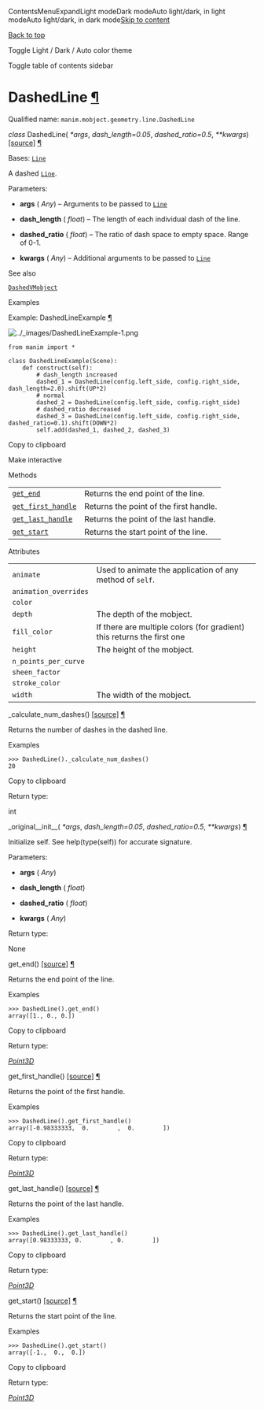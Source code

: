 ContentsMenuExpandLight modeDark modeAuto light/dark, in light modeAuto light/dark, in dark mode[Skip to content](https://docs.manim.community/en/stable/reference/manim.mobject.geometry.line.DashedLine.html#furo-main-content)

[Back to top](https://docs.manim.community/en/stable/reference/manim.mobject.geometry.line.DashedLine.html#)

Toggle Light / Dark / Auto color theme

Toggle table of contents sidebar

# DashedLine [¶](https://docs.manim.community/en/stable/reference/manim.mobject.geometry.line.DashedLine.html\#dashedline "Link to this heading")

Qualified name: `manim.mobject.geometry.line.DashedLine`

_class_ DashedLine( _\*args_, _dash\_length=0.05_, _dashed\_ratio=0.5_, _\*\*kwargs_) [\[source\]](https://docs.manim.community/en/stable/_modules/manim/mobject/geometry/line.html#DashedLine) [¶](https://docs.manim.community/en/stable/reference/manim.mobject.geometry.line.DashedLine.html#manim.mobject.geometry.line.DashedLine "Link to this definition")

Bases: [`Line`](https://docs.manim.community/en/stable/reference/manim.mobject.geometry.line.Line.html#manim.mobject.geometry.line.Line "manim.mobject.geometry.line.Line")

A dashed [`Line`](https://docs.manim.community/en/stable/reference/manim.mobject.geometry.line.Line.html#manim.mobject.geometry.line.Line "manim.mobject.geometry.line.Line").

Parameters:

- **args** ( _Any_) – Arguments to be passed to [`Line`](https://docs.manim.community/en/stable/reference/manim.mobject.geometry.line.Line.html#manim.mobject.geometry.line.Line "manim.mobject.geometry.line.Line")

- **dash\_length** ( _float_) – The length of each individual dash of the line.

- **dashed\_ratio** ( _float_) – The ratio of dash space to empty space. Range of 0-1.

- **kwargs** ( _Any_) – Additional arguments to be passed to [`Line`](https://docs.manim.community/en/stable/reference/manim.mobject.geometry.line.Line.html#manim.mobject.geometry.line.Line "manim.mobject.geometry.line.Line")


See also

[`DashedVMobject`](https://docs.manim.community/en/stable/reference/manim.mobject.types.vectorized_mobject.DashedVMobject.html#manim.mobject.types.vectorized_mobject.DashedVMobject "manim.mobject.types.vectorized_mobject.DashedVMobject")

Examples

Example: DashedLineExample [¶](https://docs.manim.community/en/stable/reference/manim.mobject.geometry.line.DashedLine.html#dashedlineexample)

![../_images/DashedLineExample-1.png](https://docs.manim.community/en/stable/_images/DashedLineExample-1.png)

```
from manim import *

class DashedLineExample(Scene):
    def construct(self):
        # dash_length increased
        dashed_1 = DashedLine(config.left_side, config.right_side, dash_length=2.0).shift(UP*2)
        # normal
        dashed_2 = DashedLine(config.left_side, config.right_side)
        # dashed_ratio decreased
        dashed_3 = DashedLine(config.left_side, config.right_side, dashed_ratio=0.1).shift(DOWN*2)
        self.add(dashed_1, dashed_2, dashed_3)

```

Copy to clipboard

Make interactive

Methods

|     |     |
| --- | --- |
| [`get_end`](https://docs.manim.community/en/stable/reference/manim.mobject.geometry.line.DashedLine.html#manim.mobject.geometry.line.DashedLine.get_end "manim.mobject.geometry.line.DashedLine.get_end") | Returns the end point of the line. |
| [`get_first_handle`](https://docs.manim.community/en/stable/reference/manim.mobject.geometry.line.DashedLine.html#manim.mobject.geometry.line.DashedLine.get_first_handle "manim.mobject.geometry.line.DashedLine.get_first_handle") | Returns the point of the first handle. |
| [`get_last_handle`](https://docs.manim.community/en/stable/reference/manim.mobject.geometry.line.DashedLine.html#manim.mobject.geometry.line.DashedLine.get_last_handle "manim.mobject.geometry.line.DashedLine.get_last_handle") | Returns the point of the last handle. |
| [`get_start`](https://docs.manim.community/en/stable/reference/manim.mobject.geometry.line.DashedLine.html#manim.mobject.geometry.line.DashedLine.get_start "manim.mobject.geometry.line.DashedLine.get_start") | Returns the start point of the line. |

Attributes

|     |     |
| --- | --- |
| `animate` | Used to animate the application of any method of `self`. |
| `animation_overrides` |  |
| `color` |  |
| `depth` | The depth of the mobject. |
| `fill_color` | If there are multiple colors (for gradient) this returns the first one |
| `height` | The height of the mobject. |
| `n_points_per_curve` |  |
| `sheen_factor` |  |
| `stroke_color` |  |
| `width` | The width of the mobject. |

\_calculate\_num\_dashes() [\[source\]](https://docs.manim.community/en/stable/_modules/manim/mobject/geometry/line.html#DashedLine._calculate_num_dashes) [¶](https://docs.manim.community/en/stable/reference/manim.mobject.geometry.line.DashedLine.html#manim.mobject.geometry.line.DashedLine._calculate_num_dashes "Link to this definition")

Returns the number of dashes in the dashed line.

Examples

```
>>> DashedLine()._calculate_num_dashes()
20

```

Copy to clipboard

Return type:

int

\_original\_\_init\_\_( _\*args_, _dash\_length=0.05_, _dashed\_ratio=0.5_, _\*\*kwargs_) [¶](https://docs.manim.community/en/stable/reference/manim.mobject.geometry.line.DashedLine.html#manim.mobject.geometry.line.DashedLine._original__init__ "Link to this definition")

Initialize self. See help(type(self)) for accurate signature.

Parameters:

- **args** ( _Any_)

- **dash\_length** ( _float_)

- **dashed\_ratio** ( _float_)

- **kwargs** ( _Any_)


Return type:

None

get\_end() [\[source\]](https://docs.manim.community/en/stable/_modules/manim/mobject/geometry/line.html#DashedLine.get_end) [¶](https://docs.manim.community/en/stable/reference/manim.mobject.geometry.line.DashedLine.html#manim.mobject.geometry.line.DashedLine.get_end "Link to this definition")

Returns the end point of the line.

Examples

```
>>> DashedLine().get_end()
array([1., 0., 0.])

```

Copy to clipboard

Return type:

[_Point3D_](https://docs.manim.community/en/stable/reference/manim.typing.html#manim.typing.Point3D "manim.typing.Point3D")

get\_first\_handle() [\[source\]](https://docs.manim.community/en/stable/_modules/manim/mobject/geometry/line.html#DashedLine.get_first_handle) [¶](https://docs.manim.community/en/stable/reference/manim.mobject.geometry.line.DashedLine.html#manim.mobject.geometry.line.DashedLine.get_first_handle "Link to this definition")

Returns the point of the first handle.

Examples

```
>>> DashedLine().get_first_handle()
array([-0.98333333,  0.        ,  0.        ])

```

Copy to clipboard

Return type:

[_Point3D_](https://docs.manim.community/en/stable/reference/manim.typing.html#manim.typing.Point3D "manim.typing.Point3D")

get\_last\_handle() [\[source\]](https://docs.manim.community/en/stable/_modules/manim/mobject/geometry/line.html#DashedLine.get_last_handle) [¶](https://docs.manim.community/en/stable/reference/manim.mobject.geometry.line.DashedLine.html#manim.mobject.geometry.line.DashedLine.get_last_handle "Link to this definition")

Returns the point of the last handle.

Examples

```
>>> DashedLine().get_last_handle()
array([0.98333333, 0.        , 0.        ])

```

Copy to clipboard

Return type:

[_Point3D_](https://docs.manim.community/en/stable/reference/manim.typing.html#manim.typing.Point3D "manim.typing.Point3D")

get\_start() [\[source\]](https://docs.manim.community/en/stable/_modules/manim/mobject/geometry/line.html#DashedLine.get_start) [¶](https://docs.manim.community/en/stable/reference/manim.mobject.geometry.line.DashedLine.html#manim.mobject.geometry.line.DashedLine.get_start "Link to this definition")

Returns the start point of the line.

Examples

```
>>> DashedLine().get_start()
array([-1.,  0.,  0.])

```

Copy to clipboard

Return type:

[_Point3D_](https://docs.manim.community/en/stable/reference/manim.typing.html#manim.typing.Point3D "manim.typing.Point3D")